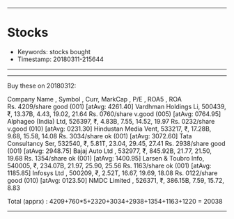 


------------------------------------------------
Stocks <a name="20180311-215644"></a>
================================================
* Keywords: stocks bought
* Timestamp: 20180311-215644

------------------------------------------------
------------------------------------------------

Buy these on 20180312:

Company Name        , Symbol  , Curr, MarkCap , P/E  , ROA5 , ROA  
Rs. 4209/share   good (001) [atAvg: 4261.40]
Vardhman Holdings Li,   500439,    ₹,   13.37B,  4.43, 19.02, 21.64
Rs. 0760/share v.good (005) [atAvg: 0764.95]
Alphageo (India) Ltd,   526397,    ₹,    4.83B,  7.55, 14.52, 19.97
Rs. 0232/share v.good (010) [atAvg: 0231.30]
Hindustan Media Vent,   533217,    ₹,   17.28B,  9.68, 15.58, 14.08
Rs. 3034/share     ok (001) [atAvg: 3072.60]
Tata Consultancy Ser,   532540,    ₹,    5.81T, 23.04, 29.45, 27.41
Rs. 2938/share   good (001) [atAvg: 2948.75]
Bajaj Auto Ltd      ,   532977,    ₹,  845.92B, 21.77, 21.50, 19.68
Rs. 1354/share     ok (001) [atAvg: 1400.95]
Larsen & Toubro Info,   540005,    ₹,  234.07B, 21.97, 25.90, 25.56
Rs. 1163/share     ok (001) [atAvg: 1185.85]
Infosys Ltd         ,   500209,    ₹,    2.52T, 16.67, 19.69, 18.08
Rs. 0122/share   good (010) [atAvg: 0123.50]
NMDC Limited        ,   526371,    ₹,  386.15B,  7.59, 15.72,  8.83

Total (apprx) : 4209+760*5+2320+3034+2938+1354+1163+1220 = 20038

------------------------------------------------


